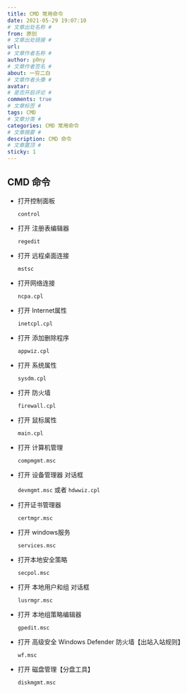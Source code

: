```yaml
---
title: CMD 常用命令
date: 2021-05-29 19:07:10
# 文章出处名称 #
from: 原创
# 文章出处链接 #
url:
# 文章作者名称 #
author: p0ny
# 文章作者签名 #
about: 一穷二白
# 文章作者头像 #
avatar: 
# 是否开启评论 #
comments: true
# 文章标签 #
tags: CMD
# 文章分类 #
categories: CMD 常用命令
# 文章摘要 #
description: CMD 命令
# 文章置顶 #
sticky: 1
---
```

## CMD 命令
- 打开控制面板

   `control`
   
- 打开 注册表编辑器

  `regedit`
  
- 打开 远程桌面连接

  `mstsc`
  
- 打开网络连接

   `ncpa.cpl`
   
- 打开 Internet属性

  `inetcpl.cpl`
  
- 打开 添加删除程序

  `appwiz.cpl`
  
- 打开 系统属性

  `sysdm.cpl`
  
- 打开 防火墙

  `firewall.cpl`
  
- 打开 鼠标属性

  `main.cpl`
  
- 打开 计算机管理

  `compmgmt.msc`
  
- 打开 设备管理器 对话框

  `devmgmt.msc` 或者 `hdwwiz.cpl`
  
- 打开证书管理器
  
  `certmgr.msc`

- 打开 windows服务

  `services.msc`
  
- 打开本地安全策略
  
  `secpol.msc`
  
- 打开 本地用户和组 对话框

  `lusrmgr.msc`
  
- 打开 本地组策略编辑器

  `gpedit.msc`

- 打开 高级安全 Windows Defender 防火墙【出站入站规则】

  `wf.msc`

- 打开 磁盘管理【分盘工具】

  `diskmgmt.msc`
  
  
  
  
  
  
  
  
  
  
  